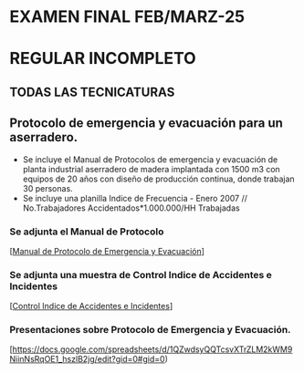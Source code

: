    # EXAMEN FINAL FEB/MARZ-25
   # REGULAR INCOMPLETO
   ## TODAS LAS TECNICATURAS
   
   ## Protocolo de emergencia y evacuación para un aserradero.

   * Se incluye el Manual de Protocolos de emergencia y evacuación de planta industrial aserradero de madera implantada con 1500 m3 con equipos de 20 años con diseño de producción continua, donde trabajan 30 personas.
   * Se incluye una planilla Indice de Frecuencia - Enero 2007 // No.Trabajadores Accidentados*1.000.000/HH Trabajadas
         
   ### Se adjunta el Manual de Protocolo
   [[Manual de Protocolo de Emergencia y Evacuación](https://docs.google.com/document/d/1KETiDeT1_e7skvPZQkjwTepdpDp9RxB2aY-d8w2C2y4/edit?tab=t.0)]
   
   ### Se adjunta una muestra de Control Indice de Accidentes e Incidentes
   [[Control Indice de Accidentes e Incidentes](https://docs.google.com/spreadsheets/d/17J777oPtlYyF3uhk4BLCR7oAE2LPdUMqAqQ5B9KRmNY/edit?gid=0#gid=0)]
   
   ### Presentaciones sobre Protocolo de Emergencia y Evacuación.
   [https://docs.google.com/spreadsheets/d/1QZwdsyQQTcsvXTrZLM2kWM9NiinNsRqOE1_hszlB2jg/edit?gid=0#gid=0)
   
   
